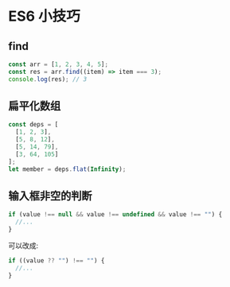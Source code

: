 # ES6 小技巧

## find

```js
const arr = [1, 2, 3, 4, 5];
const res = arr.find((item) => item === 3);
console.log(res); // 3
```

## 扁平化数组

```js
const deps = [
  [1, 2, 3],
  [5, 8, 12],
  [5, 14, 79],
  [3, 64, 105]
];
let member = deps.flat(Infinity);
```

## 输入框非空的判断

```js
if (value !== null && value !== undefined && value !== "") {
  //...
}
```

可以改成:

```js
if ((value ?? "") !== "") {
  //...
}
```
